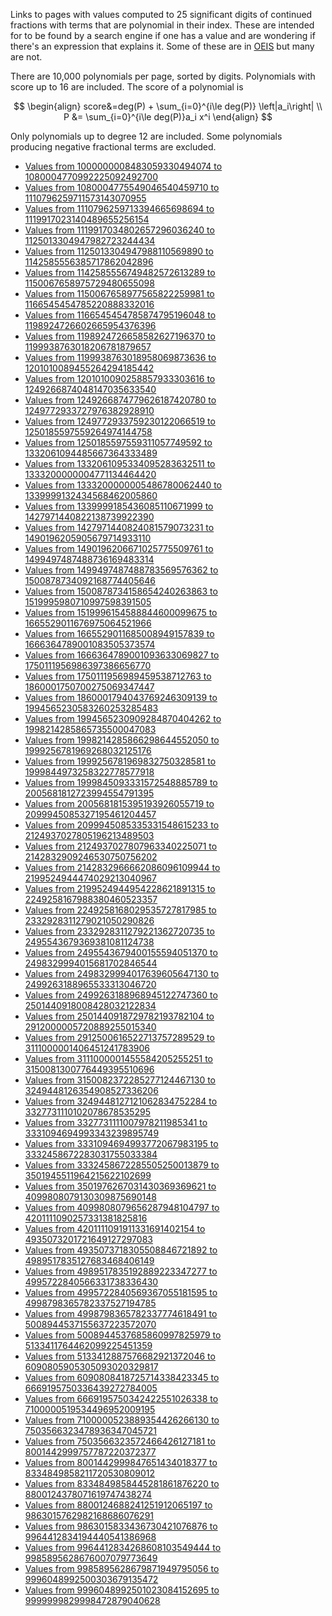 Links to pages with values computed to 25 significant digits of continued fractions with terms that are polynomial in their index.
These are intended for to be found by a search engine if one has a value and are wondering if there's an expression that
explains it. Some of these are in [OEIS](https://oeis.org) but many are not.

There are 10,000 polynomials per page, sorted by digits.
Polynomials with score up to 16 are included. The score of a polynomial is

$$
\begin{align}
score&=deg(P) + \sum_{i=0}^{i\le deg(P)} \left|a_i\right| \\
P &= \sum_{i=0}^{i\le deg(P)}a_i x^i
\end{align}
$$

Only polynomials up to degree 12 are included.
Some polynomials producing negative fractional terms are excluded.

* [Values from 1000000008483059330494074 to 1080004770992225092492700](polycf1.html)
* [Values from 1080004775549046540459710 to 1110796259711573143070955](polycf2.html)
* [Values from 1110796259713394665698694 to 1119917023140489655256154](polycf3.html)
* [Values from 1119917034802657296036240 to 1125013304947982723244434](polycf4.html)
* [Values from 1125013304947988110569890 to 1142585556385717862042896](polycf5.html)
* [Values from 1142585556749482572613289 to 1150067658975729480655098](polycf6.html)
* [Values from 1150067658977565822259981 to 1166545454785220888332016](polycf7.html)
* [Values from 1166545454785874795196048 to 1198924726602665954376396](polycf8.html)
* [Values from 1198924726658582627196370 to 1199938763018206781879657](polycf9.html)
* [Values from 1199938763018958069873636 to 1201010089455264294185442](polycf10.html)
* [Values from 1201010090258857933303616 to 1249266874048147035633540](polycf11.html)
* [Values from 1249266874779626187420780 to 1249772933727976382928910](polycf12.html)
* [Values from 1249772933759230122066519 to 1250185597559264974144758](polycf13.html)
* [Values from 1250185597559311057749592 to 1332061094485667364333489](polycf14.html)
* [Values from 1332061095334095283632511 to 1333200000004771134464420](polycf15.html)
* [Values from 1333200000005486780062440 to 1339999132434568462005860](polycf16.html)
* [Values from 1339999185436085110671999 to 1427971440822138739922390](polycf17.html)
* [Values from 1427971440824081579073231 to 1490196205905679714933110](polycf18.html)
* [Values from 1490196206671025775509761 to 1499497487488736169483314](polycf19.html)
* [Values from 1499497487488783569576362 to 1500878734092168774405646](polycf20.html)
* [Values from 1500878734158654240263863 to 1519995980710997598391505](polycf21.html)
* [Values from 1519996154588844600099675 to 1665529011676975064521966](polycf22.html)
* [Values from 1665529011685008949157839 to 1666364789001083505373574](polycf23.html)
* [Values from 1666364789001093633069827 to 1750111956986397386656770](polycf24.html)
* [Values from 1750111956989459538712763 to 1860001750700275069347447](polycf25.html)
* [Values from 1860001794043769246309139 to 1994565230583260253285483](polycf26.html)
* [Values from 1994565230909284870404262 to 1998214285865735500047083](polycf27.html)
* [Values from 1998214285866298644552050 to 1999256781969268032125176](polycf28.html)
* [Values from 1999256781969832750328581 to 1999844973258322778577918](polycf29.html)
* [Values from 1999845093331572548885789 to 2005681812723994554791395](polycf30.html)
* [Values from 2005681815395193926055719 to 2099945085327195461204457](polycf31.html)
* [Values from 2099945085335331548615233 to 2124937027805196213489503](polycf32.html)
* [Values from 2124937027807963340225071 to 2142832909246530750756202](polycf33.html)
* [Values from 2142832966662086096109944 to 2199524944474029213040967](polycf34.html)
* [Values from 2199524944954228621891315 to 2249258167988380460523357](polycf35.html)
* [Values from 2249258168029535727817985 to 2332928311279021050290826](polycf36.html)
* [Values from 2332928311279221362720735 to 2495543679369381081124738](polycf37.html)
* [Values from 2495543679400155594051370 to 2498329994015681702846544](polycf38.html)
* [Values from 2498329994017639605647130 to 2499263188965533313046720](polycf39.html)
* [Values from 2499263188968945122747360 to 2501440918008428032122834](polycf40.html)
* [Values from 2501440918729782193782104 to 2912000005720889255015340](polycf41.html)
* [Values from 2912500616522713757289529 to 3111000001406451241783906](polycf42.html)
* [Values from 3111000001455584205255251 to 3150081300776449395510696](polycf43.html)
* [Values from 3150082372285277124467130 to 3249448126354908527336206](polycf44.html)
* [Values from 3249448127121062834752284 to 3327731110102078678535295](polycf45.html)
* [Values from 3327731111007978211985341 to 3331094694993343239895749](polycf46.html)
* [Values from 3331094694993772067983195 to 3332458672283031755033384](polycf47.html)
* [Values from 3332458672285505250013879 to 3501945511964215622102699](polycf48.html)
* [Values from 3501976267031430369369621 to 4099808079130309875690148](polycf49.html)
* [Values from 4099808079656287948104797 to 4201111090257331381825816](polycf50.html)
* [Values from 4201111091911331691402154 to 4935073201721649127297083](polycf51.html)
* [Values from 4935073718305508846721892 to 4989517835127683468406149](polycf52.html)
* [Values from 4989517835192889223347277 to 4995722840566331738336430](polycf53.html)
* [Values from 4995722840569367055181595 to 4998798365782337527194785](polycf54.html)
* [Values from 4998798365782337774618491 to 5008944537155637223572070](polycf55.html)
* [Values from 5008944537685860997825979 to 5133411764462099225451359](polycf56.html)
* [Values from 5133412887576682921372046 to 6090805905305093020329817](polycf57.html)
* [Values from 6090808418725714338423345 to 6669195750336439272784005](polycf58.html)
* [Values from 6669195750342422551026338 to 7100000519534496952009195](polycf59.html)
* [Values from 7100000523889354426266130 to 7503566323478936347045721](polycf60.html)
* [Values from 7503566323572466426127181 to 8001442999757787220372377](polycf61.html)
* [Values from 8001442999847651434018377 to 8334849858211720530809012](polycf62.html)
* [Values from 8334849858445281861876220 to 8800124378071619747438274](polycf63.html)
* [Values from 8800124688241251912065197 to 9863015762982168686076291](polycf64.html)
* [Values from 9863015833436730421076876 to 9964412834194440541386968](polycf65.html)
* [Values from 9964412834268608103549444 to 9985895628676007079773649](polycf66.html)
* [Values from 9985895628679871949795056 to 9996048992500303679135472](polycf67.html)
* [Values from 9996048992501023084152695 to 9999999829998472879040628](polycf68.html)
